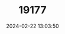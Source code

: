 ---
title: "19177"
category: "Rana muscosa"
draft: false
date: 2024-02-22 13:03:50
languages:
  English: ["Mountain Yellow-legged Frog", "Southern Mountain Yellow-legged Frog"]
---